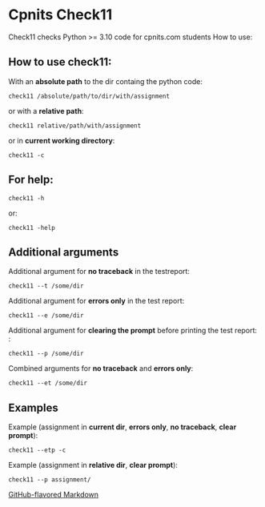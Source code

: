 # Cpnits Check11

Check11 checks Python >= 3.10 code for cpnits.com students
How to use:

## How to use check11: 
With an **absolute path** to the dir containg the python code:
```
check11 /absolute/path/to/dir/with/assignment
```
or with a **relative path**: 
```
check11 relative/path/with/assignment
```

or in **current working directory**: 
```
check11 -c 
```

## For **help**: 
```
check11 -h 
```
or:
```
check11 -help 
```

## Additional arguments
Additional argument for **no traceback** in the testreport:  
```
check11 --t /some/dir 
```

Additional argument for **errors only** in the test report:  
```
check11 --e /some/dir 
```

Additional argument for **clearing the prompt** before printing the test report:  :
```
check11 --p /some/dir 
```

Combined arguments for **no traceback** and **errors only**: 
```
check11 --et /some/dir 
```

## Examples
Example (assignment in **current dir**, **errors only**, **no traceback**, **clear prompt**): 
```
check11 --etp -c
```

Example (assignment in **relative dir**, **clear prompt**): 
```
check11 --p assignment/
```

[GitHub-flavored Markdown](https://guides.github.com/features/mastering-markdown/)